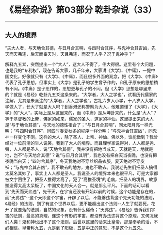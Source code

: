 # 《易经杂说》第03部分 乾卦杂说（33）

------

## 大人的境界

“夫大人者，与天地合其德，与日月合其明，与四时合其序，与鬼神合其吉凶，先天而天弗违，后天而奉天时，天且弗违，而况于人乎？况于鬼神乎？”

解释九五爻，突然提出一个“大人”，这大人不得了，伟大得很。这里有个大问题，也是我的“专利权”，现在告诉大家，几千年来，大家讲《大学》、《中庸》，一提中国文化，好像就只有《大学》、《中庸》，而且很多外面的观念，把《大学》、《中庸》代表了孔子思想，但事实上《大学》是孔子的学生曾子作的，和孔子原来的思想稍有不同。《中庸》是子思作的，思想更与孔子的不同。但《大学》思想是哪里来的？就是《易经》乾卦九五爻这条来的。“大学者，大人之学也”，试看历代儒家的注解，尤其是朱熹注的“大学者，大人之学也”。古礼六岁入小学，十八岁入大学，学做人了，长大了就是大人吗？到香港还称警察为大人，他难道懂了《大学》，《大学》的“大人”，实际上是从这里来的，而《中庸》是从坤卦来的。什么是“大人”？等于基督教的上帝，佛家的如来，儒家的圣人，道家的神仙。这里提出来的大人是“与于地合其德”，与天地的德性相合了；“与日月合其明”，同太阳月亮一样光明；“与四时合其序”，同四时春夏秋冬的程序一样分明；“与鬼神合其吉凶”，同鬼神一样变化不测。这样的大人，除了圣人、上帝、神仙、佛以外，谁能做到？我曾经对一位前清的举人说笑，我到了大人的境界。而且理学家说得对，人人都是尧、舜，人人都是圣人，说“天地合其德”，我并没有把地当成天，天就是天，地就是地，岂不“与天地合其德”？说“与日月合其明”，我也没有把白天当夜晚，也没有把夜晚当白天；“四时合其序”，冬天我绝对不穿丝织品衣服，夏天绝对不穿皮袄；“与鬼神合其吉凶”，我不敢去的地方，鬼也不敢去。我说老先生们把圣人搞得太莫名其妙了，事实上人人都是圣人。我说圣人的境界本来也很平凡，可是大家都被文字困住了，把圣人推得太高了，犯了“高推圣境”的毛病，把圣人的境界，故意塑造得太高太呆板了，中国文化的天人合一，就是那么平凡。下面的话可以看到“先天而天弗违”，先干天，在宇宙还没有开始以前的时候，这个功能是存在的，而“天弗违”--这个天即这个宇宙，开辟了以后，不能够违背这个先天功能的法则，《易经》的法则，到了有这个世界以后，更不能超出这个法则--人生了就要死，花开了就要落的法则，自然的现象，没有什么稀奇；“天弗违”，《易经》告诉我们宇宙的法则，最高的真理，连这个有形的宇宙，都没有办法违背这个原理，又何况我们人类！鬼和神也出不了这个法则，后世以这里的话来比皇帝，那是奉承的话，不必相信。皇帝称九五，九是到了阳极，五是中正的意思，不是这个九五爻。